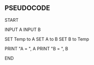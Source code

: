 ## PSEUDOCODE

START

INPUT A
INPUT B

SET Temp to A
SET A to B
SET B to Temp

PRINT "A = ", A
PRINT "B = ", B

END
